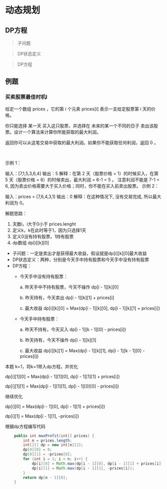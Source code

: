 # 动态规划 <!-- {docsify-ignore-all} -->


## DP方程

> 子问题


> DP状态定义


> DP方程


## 例题

### 买卖股票最佳时机I

给定一个数组 prices ，它的第 i 个元素 prices[i] 表示一支给定股票第 i 天的价格。

你只能选择 某一天 买入这只股票，并选择在 未来的某一个不同的日子 卖出该股票。设计一个算法来计算你所能获取的最大利润。

返回你可以从这笔交易中获取的最大利润。如果你不能获取任何利润，返回 0 。

 

示例 1：

输入：[7,1,5,3,6,4]
输出：5
解释：在第 2 天（股票价格 = 1）的时候买入，在第 5 天（股票价格 = 6）的时候卖出，最大利润 = 6-1 = 5 。
     注意利润不能是 7-1 = 6, 因为卖出价格需要大于买入价格；同时，你不能在买入前卖出股票。
示例 2：

输入：prices = [7,6,4,3,1]
输出：0
解释：在这种情况下, 没有交易完成, 所以最大利润为 0。

解题思路：

1. 天数i，i大于0小于 prices.lenght
2. 定义k，k在此时等于1，因为只选择1天
3. 定义0没有持有股票，1持有股票
4. dp数组 dp[i][k][0]

- 子问题：一定是卖出才是获得最大收益，假设就是dp[i][k][0]最大收益
- DP状态定义：两种，分别是今天手中持有股票和今天手中没有持有股票
- DP方程：
    - 今天手中没有持有股票：

        a. 昨天手中不持有股票，今天不操作 dp[i - 1][k][0]

        b. 昨天持有，今天卖出 dp[i - 1][k][1] + prices[i]

        c. 最大收益 dp[i][k][0] = Max(dp[i - 1][k][0], dp[i - 1][k][1] + prices[i])

    - 今天手中持有股票：

        a. 昨天不持有，今天买入 dp[i - 1][k - 1][0] - prices[i])

        b. 昨天持有，今天不操作 dp[i - 1][k][1]

        c. 最大收益 dp[i][k][1] = Max(dp[i - 1][k][1], dp[i - 1][k - 1][0] - prices[i])

本题 k=1，将k=1带入dp方程，并优化

dp[i][1][0] = Max(dp[i - 1][1][0], dp[i - 1][1][1] + prices[i])

dp[i][1][1] = Max(dp[i - 1][1][1], dp[i - 1][0][0] - prices[i])

继续优化

dp[i][0] = Max(dp[i - 1][0], dp[i - 1][1] + prices[i])

dp[i][1] = Max(dp[i - 1][1], -prices[i])

根据dp方程编写代码

```java
    public int maxProfit(int[] prices) {
        int n = prices.length;
        int[][] dp = new int[n][2];
        dp[0][0] = 0;
        dp[0][1] = -prices[0];
        for (int i = 1; i < n; i++) {
            dp[i][0] = Math.max(dp[i - 1][0], dp[i - 1][1] + prices[i]);
            dp[i][1] = Math.max(dp[i - 1][1], -prices[i]);
        }
        return dp[n - 1][0];
    }
```